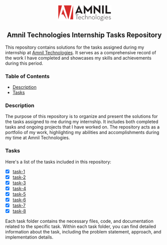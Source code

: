 <div align="center">

[![Amnil Technologies](./assets/amniltech.png)](https://www.amniltech.com/)

## Amnil Technologies Internship Tasks Repository

</div>

This repository contains solutions for the tasks assigned during my internship at [Amnil Technologies](https://www.amniltech.com/). It serves as a comprehensive record of the work I have completed and showcases my skills and achievements during this period.

### Table of Contents

- [Description](#description)
- [Tasks](#tasks)

### Description

The purpose of this repository is to organize and present the solutions for the tasks assigned to me during my internship. It includes both completed tasks and ongoing projects that I have worked on. The repository acts as a portfolio of my work, highlighting my abilities and accomplishments during my time at Amnil Technologies.

### Tasks

Here's a list of the tasks included in this repository:

- [x] [task-1](https://github.com/iambasanta/internship/tree/master/task1)
- [x] [task-2](https://github.com/iambasanta/internship/tree/master/task2)
- [x] [task-3](https://github.com/iambasanta/internship/tree/master/task2)
- [x] [task-4](https://github.com/iambasanta/internship/tree/master/task2)
- [x] [task-5](https://github.com/iambasanta/internship/tree/master/task5)
- [x] [task-6](https://github.com/iambasanta/internship/tree/master/chat)
- [x] [task-7](https://github.com/iambasanta/internship/tree/master/task7)
- [x] [task-8](https://github.com/iambasanta/internship/tree/master/task8)

Each task folder contains the necessary files, code, and documentation related to the specific task. Within each task folder, you can find detailed information about the task, including the problem statement, approach, and implementation details.
